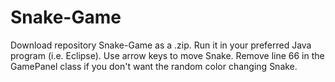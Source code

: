 # Snake-Game

Download repository Snake-Game as a .zip.
Run it in your preferred Java program (i.e. Eclipse).
Use arrow keys to move Snake.
Remove line 66 in the GamePanel class if you don't want the random color changing Snake.
